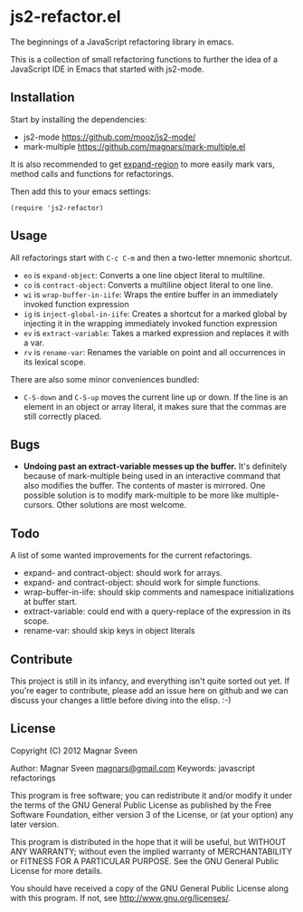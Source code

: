 # js2-refactor.el

The beginnings of a JavaScript refactoring library in emacs.

This is a collection of small refactoring functions to further the idea of a
JavaScript IDE in Emacs that started with js2-mode.

## Installation

Start by installing the dependencies:

 * js2-mode https://github.com/mooz/js2-mode/
 * mark-multiple https://github.com/magnars/mark-multiple.el

It is also recommended to get
[expand-region](https://github.com/magnars/expand-region.el) to more easily mark
vars, method calls and functions for refactorings.

Then add this to your emacs settings:

    (require 'js2-refactor)

## Usage

All refactorings start with `C-c C-m` and then a two-letter mnemonic shortcut.

 * `eo` is `expand-object`: Converts a one line object literal to multiline.
 * `co` is `contract-object`: Converts a multiline object literal to one line.
 * `wi` is `wrap-buffer-in-iife`: Wraps the entire buffer in an immediately invoked function expression
 * `ig` is `inject-global-in-iife`: Creates a shortcut for a marked global by injecting it in the wrapping immediately invoked function expression
 * `ev` is `extract-variable`: Takes a marked expression and replaces it with a var.
 * `rv` is `rename-var`: Renames the variable on point and all occurrences in its lexical scope.

There are also some minor conveniences bundled:

 * `C-S-down` and `C-S-up` moves the current line up or down. If the line is an
   element in an object or array literal, it makes sure that the commas are
   still correctly placed.

## Bugs

* **Undoing past an extract-variable messes up the buffer.** It's definitely
  because of mark-multiple being used in an interactive command that also
  modifies the buffer. The contents of master is mirrored. One possible solution
  is to modify mark-multiple to be more like multiple-cursors. Other solutions
  are most welcome.

## Todo

A list of some wanted improvements for the current refactorings.

 * expand- and contract-object: should work for arrays.
 * expand- and contract-object: should work for simple functions.
 * wrap-buffer-in-iife: should skip comments and namespace initializations at buffer start.
 * extract-variable: could end with a query-replace of the expression in its scope.
 * rename-var: should skip keys in object literals

## Contribute

This project is still in its infancy, and everything isn't quite sorted out
yet. If you're eager to contribute, please add an issue here on github and we
can discuss your changes a little before diving into the elisp. :-)

## License

Copyright (C) 2012 Magnar Sveen

Author: Magnar Sveen <magnars@gmail.com>
Keywords: javascript refactorings

This program is free software; you can redistribute it and/or modify
it under the terms of the GNU General Public License as published by
the Free Software Foundation, either version 3 of the License, or
(at your option) any later version.

This program is distributed in the hope that it will be useful,
but WITHOUT ANY WARRANTY; without even the implied warranty of
MERCHANTABILITY or FITNESS FOR A PARTICULAR PURPOSE.  See the
GNU General Public License for more details.

You should have received a copy of the GNU General Public License
along with this program.  If not, see <http://www.gnu.org/licenses/>.
